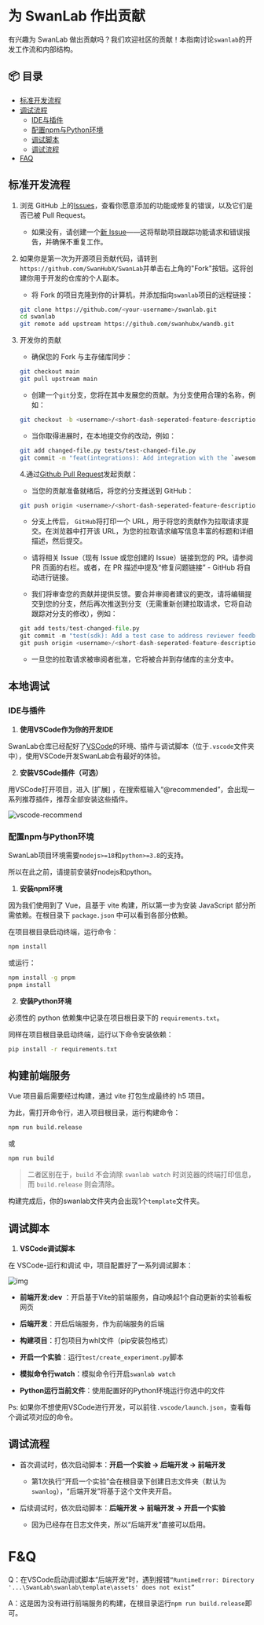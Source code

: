 # 为 SwanLab 作出贡献

有兴趣为 SwanLab 做出贡献吗？我们欢迎社区的贡献！本指南讨论`swanlab`的开发工作流和内部结构。


## 📦 目录

- [标准开发流程](#标准开发流程)
- [调试流程](#本地调试)
  - [IDE与插件](#IDE与插件)
  - [配置npm与Python环境](#配置npm与Python环境)
  - [调试脚本](#开发调试)
  - [调试流程](#调试流程)
- [FAQ](#FAQ)




## 标准开发流程

1. 浏览 GitHub 上的[Issues](https://github.com/SwanHubX/SwanLab/issues)，查看你愿意添加的功能或修复的错误，以及它们是否已被 Pull Request。

   - 如果没有，请创建一个[新 Issue](https://github.com/SwanHubX/SwanLab/issues/new/choose)——这将帮助项目跟踪功能请求和错误报告，并确保不重复工作。
   
2. 如果你是第一次为开源项目贡献代码，请转到`https://github.com/SwanHubX/SwanLab`并单击右上角的"Fork"按钮。这将创建你用于开发的仓库的个人副本。

   - 将 Fork 的项目克隆到你的计算机，并添加指向`swanlab`项目的远程链接：

   ```bash
   git clone https://github.com/<your-username>/swanlab.git
   cd swanlab
   git remote add upstream https://github.com/swanhubx/wandb.git
   ```
   
3. 开发你的贡献

   - 确保您的 Fork 与主存储库同步：

   ```bash
   git checkout main
   git pull upstream main
   ```

   - 创建一个`git`分支，您将在其中发展您的贡献。为分支使用合理的名称，例如：

   ```bash
   git checkout -b <username>/<short-dash-seperated-feature-description>
   ```

   - 当你取得进展时，在本地提交你的改动，例如：

   ```bash
   git add changed-file.py tests/test-changed-file.py
   git commit -m "feat(integrations): Add integration with the `awesomepyml` library"
   ```

   4.通过[Github Pull Request](https://docs.github.com/en/pull-requests/collaborating-with-pull-requests/proposing-changes-to-your-work-with-pull-requests/about-pull-requests)发起贡献：

   - 当您的贡献准备就绪后，将您的分支推送到 GitHub：

   ```bash
   git push origin <username>/<short-dash-seperated-feature-description>
   ```

   - 分支上传后， `GitHub`将打印一个 URL，用于将您的贡献作为拉取请求提交。在浏览器中打开该 URL，为您的拉取请求编写信息丰富的标题和详细描述，然后提交。

   - 请将相关 Issue（现有 Issue 或您创建的 Issue）链接到您的 PR。请参阅 PR 页面的右栏。或者，在 PR 描述中提及“修复问题链接” - GitHub 将自动进行链接。

   - 我们将审查您的贡献并提供反馈。要合并审阅者建议的更改，请将编辑提交到您的分支，然后再次推送到分支（无需重新创建拉取请求，它将自动跟踪对分支的修改），例如：

   ```python
   git add tests/test-changed-file.py
   git commit -m "test(sdk): Add a test case to address reviewer feedback"
   git push origin <username>/<short-dash-seperated-feature-description>
   ```

   - 一旦您的拉取请求被审阅者批准，它将被合并到存储库的主分支中。



## 本地调试

### IDE与插件

1. **使用VSCode作为你的开发IDE**

SwanLab仓库已经配好了[VSCode](https://code.visualstudio.com/)的环境、插件与调试脚本（位于`.vscode`文件夹中），使用VSCode开发SwanLab会有最好的体验。

2. **安装VSCode插件（可选）**

用VSCode打开项目，进入 [扩展] ，在搜索框输入“@recommended”，会出现一系列推荐插件，推荐全部安装这些插件。

![vscode-recommend](/readme_files/contribution_images/vscode_recommend.png)

### 配置npm与Python环境

SwanLab项目环境需要`nodejs>=18`和`python>=3.8`的支持。

所以在此之前，请提前安装好nodejs和python。

1. **安装npm环境**

因为我们使用到了 Vue，且基于 vite 构建，所以第一步为安装 JavaScript 部分所需依赖。在根目录下 `package.json` 中可以看到各部分依赖。

在项目根目录启动终端，运行命令：

```Bash
npm install
```

或运行：

```Bash
npm install -g pnpm
pnpm install
```



2. **安装Python环境**

必须性的 python 依赖集中记录在项目根目录下的 `requirements.txt`。

同样在项目根目录启动终端，运行以下命令安装依赖：

```Bash
pip install -r requirements.txt
```





## 构建前端服务

Vue 项目最后需要经过构建，通过 vite 打包生成最终的 h5 项目。

为此，需打开命令行，进入项目根目录，运行构建命令：

```Bash
npm run build.release
```

或

```Bash
npm run build
```

> 二者区别在于，`build` 不会消除 `swanlab watch` 时浏览器的终端打印信息，而 `build.release` 则会清除。

构建完成后，你的swanlab文件夹内会出现1个`template`文件夹。



## 调试脚本

1. **VSCode调试脚本**

在 VSCode-运行和调试 中，项目配置好了一系列调试脚本：

![img](/readme_files/contribution_images/debug.png)

- **前端开发:dev** ：开启基于Vite的前端服务，自动唤起1个自动更新的实验看板网页

- **后端开发**：开启后端服务，作为前端服务的后端

- **构建项目**：打包项目为whl文件（pip安装包格式）

- **开启一个实验**：运行`test/create_experiment.py`脚本

- **模拟命令行watch**：模拟命令行开启`swanlab watch`

- **Python运行当前文件**：使用配置好的Python环境运行你选中的文件

Ps: 如果你不想使用VSCode进行开发，可以前往`.vscode/launch.json`，查看每个调试项对应的命令。



## 调试流程

- 首次调试时，依次启动脚本：**开启一个实验 -> 后端开发 -> 前端开发**

  - 第1次执行“开启一个实验”会在根目录下创建日志文件夹（默认为`swanlog`），“后端开发”将基于这个文件夹开启。

- 后续调试时，依次启动脚本：**后端开发 -> 前端开发 -> 开启一个实验**

  - 因为已经存在日志文件夹，所以“后端开发”直接可以启用。



# F&Q

Q：在VSCode启动调试脚本“后端开发”时，遇到报错`“RuntimeError: Directory '...\SwanLab\swanlab\template\assets' does not exist”`

A：这是因为没有进行前端服务的构建，在根目录运行`npm run build.release`即可。

























